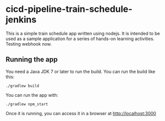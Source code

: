 # cicd-pipeline-train-schedule-jenkins

This is a simple train schedule app written using nodejs. It is intended to be used as a sample application for a series of hands-on learning activities.
Testing webhook now.

## Running the app

You need a Java JDK 7 or later to run the build. You can run the build like this:

    ./gradlew build

You can run the app with:

    ./gradlew npm_start

Once it is running, you can access it in a browser at [http://localhost:3000](http://localhost:3000)
